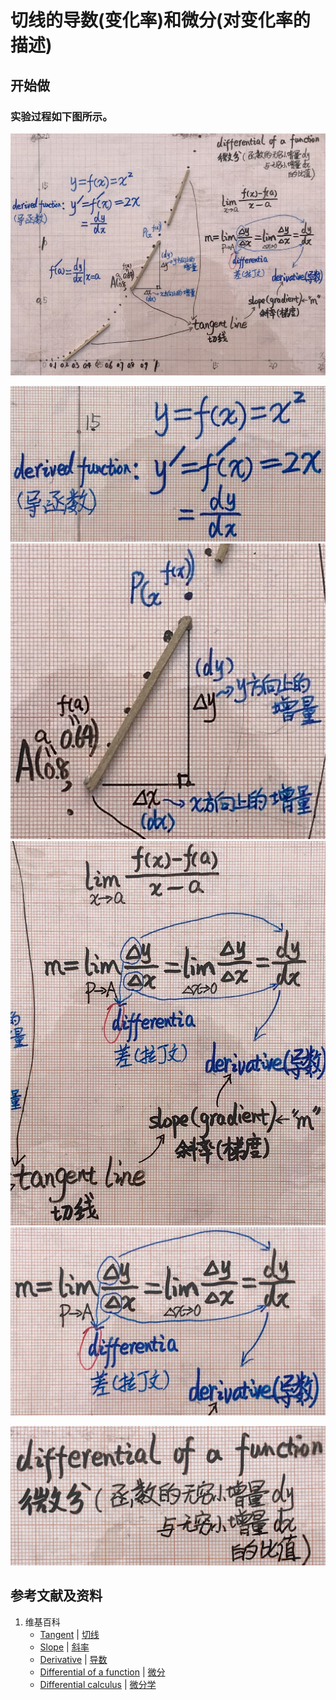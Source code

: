 # 切线的导数(变化率)和微分(对变化率的描述)

## 开始做

### 实验过程如下图所示。

![](/images/微分/导数的计算方法和运算法则/切线的导数(变化率)和微分(对变化率的描述)/1a1.jpg)

![](/images/微分/导数的计算方法和运算法则/切线的导数(变化率)和微分(对变化率的描述)/2a1.jpg)
![](/images/微分/导数的计算方法和运算法则/切线的导数(变化率)和微分(对变化率的描述)/2a2.jpg)
![](/images/微分/导数的计算方法和运算法则/切线的导数(变化率)和微分(对变化率的描述)/2a3.jpg)
![](/images/微分/导数的计算方法和运算法则/切线的导数(变化率)和微分(对变化率的描述)/2a4.jpg)

![](/images/微分/导数的计算方法和运算法则/切线的导数(变化率)和微分(对变化率的描述)/3a1.jpg)

## 参考文献及资料

1. 维基百科
	- [Tangent](https://en.wikipedia.org/wiki/Tangent) | [切线](https://zh.wikipedia.org/wiki/切线) 
	- [Slope](https://en.wikipedia.org/wiki/Slope) | [斜率](https://zh.wikipedia.org/wiki/%E6%96%9C%E7%8E%87) 
	- [Derivative](https://en.wikipedia.org/wiki/Derivative) | [导数](https://zh.wikipedia.org/wiki/导数) 
	- [Differential of a function](https://en.wikipedia.org/wiki/Differential_of_a_function) | [微分](https://zh.wikipedia.org/wiki/微分) 
	- [Differential calculus](https://en.wikipedia.org/wiki/Differential_calculus) | [微分学](https://zh.wikipedia.org/wiki/微分学) 



